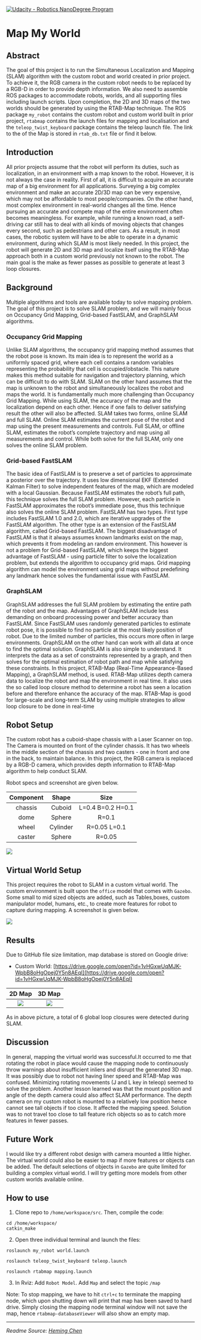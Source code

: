 [![Udacity - Robotics NanoDegree Program](https://s3-us-west-1.amazonaws.com/udacity-robotics/Extra+Images/RoboND_flag.png)](https://www.udacity.com/robotics)

# Map My World 

## Abstract 
The goal of this project is to run the Simultaneous Localization and Mapping (SLAM) algorithm with the custom robot and world created in prior project. To achieve it, the RGB camera in the custom robot needs to be replaced by a RGB-D in order to provide depth information.
We also need to assemble ROS packages to accommodate robots, worlds, and all supporting files including launch scripts. Upon completion, the 2D and 3D maps of the two worlds should be generated by using the RTAB-Map technique.
The ROS package `my_robot` contains the custom robot and custom world built in prior project, `rtabmap` contains the launch files for mapping and localisation and the `teleop_twist_keyboard` package contains the teleop launch file.
The link to the of the Map is stored in `rtab_db.txt` file or find it below.

## Introduction
All prior projects assume that the robot will perform its duties, such as localization, in an environment with a map known to the robot. However, it is not always the case in reality. First of all, it is difficult to acquire an accurate map of a big environment for all applications.
Surveying a big complex environment and make an accurate 2D/3D map can be very expensive, which may not be affordable to most people/companies. On the other hand, most complex environment in real-world changes all the time.
Hence pursuing an accurate and compete map of the entire environment often becomes meaningless. For example, while running a known road, a self-driving car still has to deal with all kinds of moving objects that changes every second, such as pedestrians and other cars. 
As a result, in most cases, the robotic system will have to be able to operate in a dynamic environment, during which SLAM is most likely needed. In this project, the robot will generate 2D and 3D map and localize itself using the RTAB-Map approach both in a custom world previously not known to the robot.
The main goal is the make as fewer passes as possible to generate at least 3 loop closures.

## Background
Multiple algorithms and tools are available today to solve mapping problem. The goal of this project is to solve SLAM problem, and we will mainly focus on Occupancy Grid Mapping, Grid-based FastSLAM, and GraphSLAM algorithms.

### Occupancy Grid Mapping
Unlike SLAM algorithms, the occupancy grid mapping method assumes that the robot pose is known. Its main idea is to represent the world as a uniformly spaced grid, where each cell contains a random variables representing the probability that cell is occupied/obstacle. This nature makes this method suitable for navigation and trajectory planning, which can be difficult to do with SLAM.
SLAM on the other hand assumes that the map is unknown to the robot and simultaneously localizes the robot and maps the world. It is fundamentally much more challenging than Occupancy Grid Mapping. While using SLAM, the accuracy of the map and the localization depend on each other. Hence if one fails to deliver satisfying result the other will also be affected. SLAM takes two forms, online SLAM and full SLAM. Online SLAM estimates the current pose of the robot and map using the present measurements and controls. Full SLAM, or offline SLAM, estimates the robot’s complete trajectory and map using all measurements and control. While both solve for the full SLAM, only one solves the online SLAM problem.

### Grid-based FastSLAM
The basic idea of FastSLAM is to preserve a set of particles to approximate a posterior over the trajectory. It uses low dimensional EKF (Extended Kalman Filter) to solve independent features of the map, which are modeled with a local Gaussian. Because FastSLAM estimates the robot’s full path, this technique solves the full SLAM problem. However, each particle in FastSLAM approximates the robot’s immediate pose, thus this technique also solves the online SLAM problem.
FastSLAM has two types. First type includes FastSLAM 1.0 and 2.0, which are iterative upgrades of the FastSLAM algorithm. The other type is an extension of the FastSLAM algorithm, called Grid-based FastSLAM. The biggest disadvantage of FastSLAM is that it always assumes known landmarks exist on the map, which prevents it from modeling an random environment. This however is not a problem for Grid-based FastSLAM, which keeps the biggest advantage of FastSLAM - using particle filter to solve the localization problem, but extends the algorithm to occupancy grid maps. Grid mapping algorithm can model the environment using grid maps without predefining any landmark hence solves the fundamental issue with FastSLAM.

### GraphSLAM
GraphSLAM addresses the full SLAM problem by estimating the entire path of the robot and the map. Advantages of GraphSLAM include less demanding on onboard processing power and better accuracy than FastSLAM. Since FastSLAM uses randomly generated particles to estimate robot pose, it is possible to find no particle at the most likely position of robot. Due to the limited number of particles, this occurs more often in large environments. GraphSLAM on the other hand can work with all data at once to find the optimal solution. GraphSLAM is also simple to understand. It interprets the data as a set of constraints represented by a graph, and then solves for the optimal estimation of robot path and map while satisfying these constraints.
In this project, RTAB-Map (Real-Time Appearance-Based Mapping), a GraphSLAM method, is used. RTAB-Map utilizes depth camera data to localize the robot and map the environment in real time. It also uses the so called loop closure method to determine a robot has seen a location before and therefore enhance the accuracy of the map. RTAB-Map is good for large-scale and long-term SLAM by using multiple strategies to allow loop closure to be done in real-time

## Robot Setup
The custom robot has a cuboid-shape chassis with a Laser Scanner on top. The Camera is mounted on front of the cylinder chassis. It has two wheels in the middle section of the chassis and two casters - one in front and one in the back, to maintain balance. 
In this project, the RGB camera is replaced by a RGB-D camera, which provides depth information to RTAB-Map algorithm to help conduct SLAM.

Robot specs and screenshot are given below.

| Component          | Shape    | Size             |
|:------------------:|:--------:|:----------------:|
| chassis            | Cuboid   | L=0.4 B=0.2 H=0.1|
| dome               | Sphere   | R=0.1            |
| wheel              | Cylinder | R=0.05 L=0.1     |
| caster             | Sphere   | R=0.05           |

![](https://github.com/Ekanshh/rse_p5_udacity/blob/master/Images/my_robot.png)

## Virtual World Setup
This project requires the robot to SLAM in a custom virtual world.
The custom environment is built upon the `office` model that comes with `Gazebo`. Some small to mid sized objects are added, such as Tables,boxes, custom manipulator model, humans, etc., to create more features for robot to capture during mapping.
A screenshot is given below.

![](https://github.com/Ekanshh/rse_p5_udacity/blob/master/Images/my_world.png)

## Results
Due to GitHub file size limitation, map database is stored on Google drive:
- Custom World: [https://drive.google.com/open?id=1vHGxwUqMJK-WpbB8oHgOpej0Y5n8AEqI](https://drive.google.com/open?id=1vHGxwUqMJK-WpbB8oHgOpej0Y5n8AEqI)

| 2D Map                                                                       | 3D Map                                          |
:-----------------------------------------------------------------------------:|:-----------------------------------------------:
![](https://github.com/Ekanshh/rse_p5_udacity/blob/master/Images/2D_map.png)   | ![](https://github.com/Ekanshh/rse_p5_udacity/blob/master/Images/3D_view.png)

As in above picture, a total of 6 global loop closures were detected during SLAM.

## Discussion
In general, mapping the virtual world was successful.It occurred to me that rotating the robot in place would cause the mapping node to continuously throw warnings about insufficient inliers and disrupt the generated 3D map. It was possibly due to robot not having liner speed and RTAB-Map was confused. Minimizing rotating movements (J and L key in teleop) seemed to solve the problem.
Another lesson learned was that the mount position and angle of the depth camera could also affect SLAM performance. The depth camera on my custom robot is mounted to a relatively low position hence cannot see tall objects if too close. It affected the mapping speed. Solution was to not travel too close to tall feature rich objects so as to catch more features in fewer passes.

## Future Work
I would like try a different robot design with camera mounted a little higher. The virtual world could also be easier to map if more features or objects can be added. The default selections of objects in `Gazebo` are quite limited for building a complex virtual world. I will try getting more models from other custom worlds available online.

## How to use

1. Clone repo to `/home/workspace/src`. Then, compile the code:
```
cd /home/workspace/
catkin_make
```

2. Open three individual terminal and launch the files:

`roslaunch my_robot world.launch`

`roslaunch teleop_twist_keyboard teleop.launch`

`roslaunch rtabmap mapping.launch`

3. In Rviz: 
Add `Robot Model`.
Add `Map` and select the topic `/map`

Note: To stop mapping, we have to hit `ctrl+c` to terminate the mapping node, which upon shutting down will print that map has been saved to hard drive. 
Simply closing the mapping node terminal window will not save the map, hence `rtabmap-databaseViewer` will also show an empty map.

----------
_Readme Source: [Heming Chen](https://github.com/hemingchen)_
